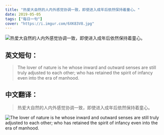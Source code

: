 ```yaml
---
title: "热爱大自然的人内外感觉协调一致，即使进入成年后依然保持着童心。"
date: 2019-05-05
tags: ["每日一句"]
cover: "https://i.imgur.com/6XK83V8.jpg"
---
```


![热爱大自然的人内外感觉协调一致，即使进入成年后依然保持着童心。](https://i.imgur.com/iqlaAOX.jpg)

## 英文短句：
> The lover of nature is he whose inward and outward senses are still truly adjusted to each other; who has retained the spirit of infancy even into the era of manhood.

<!--more-->

## 中文翻译：
> 热爱大自然的人内外感觉协调一致，即使进入成年后依然保持着童心。

![The lover of nature is he whose inward and outward senses are still truly adjusted to each other; who has retained the spirit of infancy even into the era of manhood.](https://i.imgur.com/hcFhFmm.jpg)

